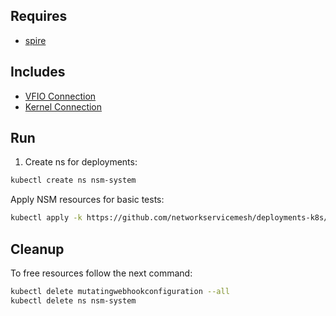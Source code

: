 ## Requires

- [spire](../spire)

## Includes

- [VFIO Connection](../use-cases/Vfio2Noop)
- [Kernel Connection](../use-cases/SriovKernel2Noop)

## Run

1. Create ns for deployments:
```bash
kubectl create ns nsm-system
```

Apply NSM resources for basic tests:
```bash
kubectl apply -k https://github.com/networkservicemesh/deployments-k8s/examples/sriov?ref=d4efbe84c0fe293deb34cd48c764a63723ead0b5
```

## Cleanup

To free resources follow the next command:
```bash
kubectl delete mutatingwebhookconfiguration --all
kubectl delete ns nsm-system
```
